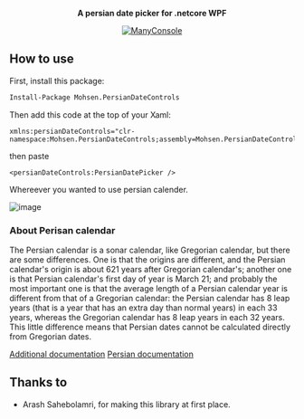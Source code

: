 <p align="center">
  <strong>A persian date picker for .netcore WPF</strong>
</p>
<p align="center">
  <a href="http://nuget.org/List/Packages/Mohsen.PersianDateControls"><img alt="ManyConsole" src="https://img.shields.io/nuget/v/Mohsen.PersianDateControls.svg">
  </a>

## How to use

First, install this package:

```ps
Install-Package Mohsen.PersianDateControls
```

Then add this code at the top of your Xaml:

```xaml
xmlns:persianDateControls="clr-namespace:Mohsen.PersianDateControls;assembly=Mohsen.PersianDateControls"
```

then paste

```xaml
<persianDateControls:PersianDatePicker />
```

Whereever you wanted to use persian calender.

![image](https://user-images.githubusercontent.com/22152065/60768601-01cced00-a0db-11e9-9a40-9affe9a160d5.png)

### About Perisan calendar

The Persian calendar is a sonar calendar, like Gregorian calendar, but there are some differences. One is that the origins are different, and the Persian calendar's origin is about 621 years after Gregorian calendar's; another one is that Persian calendar's first day of year is March 21; and probably the most important one is that the average length of a Persian calendar year is different from that of a Gregorian calendar: the Persian calendar has 8 leap years (that is a year that has an extra day than normal years) in each 33 years, whereas the Gregorian calendar has 8 leap years in each 32 years. This little difference means that Persian dates cannot be calculated directly from Gregorian dates.

[Additional documentation](https://www.codeproject.com/Articles/43521/PersianDate-and-Some-WPF-Controls-For-It)
[Persian documentation](https://www.dotnettips.info/newsarchive/details/10951)

## Thanks to

- Arash Sahebolamri, for making this library at first place.

